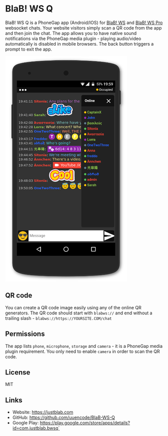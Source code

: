 # BlaB! WS Q


BlaB! WS Q is a PhoneGap app (Android/IOS) for [BlaB! WS](https://justblab.com) and [BlaB! WS Pro](https://justblab.com) websocket chats. Your website visitors simply scan a QR code from the app and then join the chat. The app allows you to have native sound notifications via the PhoneGap media plugin - playing audio/video automatically is disabled in mobile browsers. The back button triggers a prompt to exit the app.

![Alt text](/bwsq.png "void")

## QR code

You can create a QR code image easily using any of the online QR generators. The QR code should start with `blabws://` and end without a trailing slash - `blabws://https://YOURSITE.COM/chat`


## Permissions

The app lists `phone`, `microphone`, `storage` and `camera` - it is a PhoneGap media plugin requirement. You only need to enable `camera` in order to scan the QR code.


## License

MIT

## Links

* Website: https://justblab.com
* GitHub: https://github.com/uuencode/BlaB-WS-Q
* Google Play: https://play.google.com/store/apps/details?id=com.justblab.bwsq`
